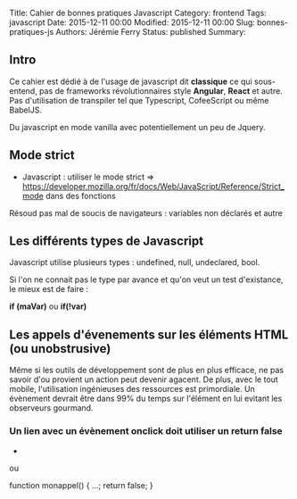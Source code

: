 Title: Cahier de bonnes pratiques Javascript
Category: frontend
Tags: javascript
Date: 2015-12-11 00:00
Modified: 2015-12-11 00:00
Slug: bonnes-pratiques-js
Authors: Jérémie Ferry
Status: published
Summary:

## Intro

Ce cahier est dédié à de l'usage de javascript dit **classique**  ce qui sous-entend, pas de frameworks révolutionnaires style **Angular**, **React** et autre.
Pas d'utilisation de transpiler tel que Typescript, CofeeScript ou même BabelJS.

Du javascript en mode vanilla avec potentiellement un peu de Jquery.

## Mode strict

* Javascript : utiliser le mode strict => https://developer.mozilla.org/fr/docs/Web/JavaScript/Reference/Strict_mode dans des fonctions

Résoud pas mal de soucis de navigateurs : variables non déclarés et autre

## Les différents types de Javascript

Javascript utilise plusieurs types : undefined, null, undeclared, bool.

Si l'on ne connait pas le type par avance et qu'on veut un test d'existance, le mieux est de faire :

**if (maVar)** ou **if(!var)**

## Les appels d'évenements sur les éléments HTML (ou unobstrusive)

Même si les outils de développement sont de plus en plus efficace, ne pas savoir d'ou provient un action peut devenir agacent.
De plus, avec le tout mobile, l'utilisation ingénieuses des ressources est primordiale.
Un évènement devrait être dans 99% du temps sur l'élément en lui evitant les observeurs gourmand.


### Un lien avec un évènement onclick doit utiliser un return false

* <a href="..." onclick="monappel();return false;"></a>

ou <a href="..." onclick="monappel();"></a>

function monappel() {
    ...;
    return false;
}